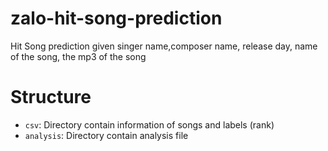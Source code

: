 # zalo-hit-song-prediction
Hit Song prediction given singer name,composer name, release day, name of the song, the mp3 of the song

# Structure

- `csv`: Directory contain information of songs and labels (rank)
- `analysis`: Directory contain analysis file
